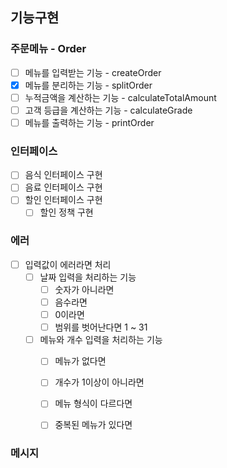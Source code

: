 ## 기능구현

### 주문메뉴 - Order

- [ ] 메뉴를 입력받는 기능 - createOrder
- [x] 메뉴를 분리하는 기능 - splitOrder
- [ ] 누적금액을 계산하는 기능 - calculateTotalAmount
- [ ] 고객 등급을 계산하는 기능 - calculateGrade
- [ ] 메뉴를 출력하는 기능 - printOrder

### 인터페이스

- [ ] 음식 인터페이스 구현
- [ ] 음료 인터페이스 구현
- [ ] 할인 인터페이스 구현
  - [ ] 할인 정책 구현

### 에러

- [ ] 입력값이 에러라면 처리
    - [ ] 날짜 입력을 처리하는 기능
        - [ ] 숫자가 아니라면
        - [ ] 음수라면
        - [ ] 0이라면
        - [ ] 범위를 벗어난다면 1 ~ 31
    - [ ] 메뉴와 개수 입력을 처리하는 기능
        - [ ] 메뉴가 없다면
        - [ ] 개수가 1이상이 아니라면
        - [ ] 메뉴 형식이 다르다면
        - [ ] 중복된 메뉴가 있다면


### 메시지
